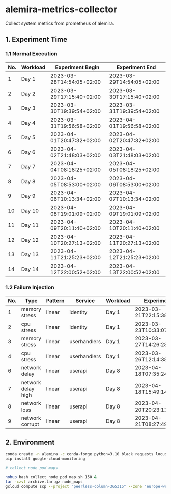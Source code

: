 # alemira-metrics-collector
Collect system metrics from prometheus of alemira.

## 1. Experiment Time

### 1.1 Normal Execution
| No. | Workload | Experiment Begin | Experiment End |
| --- | -------- | ---------------- | -------------- |
| 1 | Day 1 | 2023-03-28T14:54:05+02:00 | 2023-03-29T14:54:05+02:00 |
| 2 | Day 2 | 2023-03-29T17:15:40+02:00 | 2023-03-30T17:15:40+02:00 |
| 3 | Day 3 | 2023-03-30T19:39:54+02:00 | 2023-03-31T19:39:54+02:00 |
| 4 | Day 4 | 2023-03-31T19:56:58+02:00 | 2023-04-01T19:56:58+02:00 |
| 5 | Day 5 | 2023-04-01T20:47:32+02:00 | 2023-04-02T20:47:32+02:00 |
| 6 | Day 6 | 2023-04-02T21:48:03+02:00 | 2023-04-03T21:48:03+02:00 |
| 7 | Day 7 | 2023-04-04T08:18:25+02:00 | 2023-04-05T08:18:25+02:00 |
| 8 | Day 8 | 2023-04-05T08:53:00+02:00 | 2023-04-06T08:53:00+02:00 |
| 9 | Day 9 | 2023-04-06T10:13:34+02:00 | 2023-04-07T10:13:34+02:00 |
| 10 | Day 10 | 2023-04-08T19:01:09+02:00 | 2023-04-09T19:01:09+02:00 |
| 11 | Day 11 | 2023-04-09T20:11:40+02:00 | 2023-04-10T20:11:40+02:00 |
| 12 | Day 12 | 2023-04-10T20:27:13+02:00 | 2023-04-11T20:27:13+02:00 |
| 13 | Day 13 | 2023-04-11T21:25:23+02:00 | 2023-04-12T21:25:23+02:00 |
| 14 | Day 14 | 2023-04-12T22:00:52+02:00 | 2023-04-13T22:00:52+02:00 |

### 1.2 Failure Injection
| No. | Type | Pattern | Service | Workload | Experiment Begin | Experiment End | Failure Begin | Failure End |
| --- | ---- | ------- | ------- | -------- | ---------------- | -------------- | ------------- | ----------- |
| 1 | memory stress | linear | identity | Day 1 | 2023-03-21T22:15:38.000+01:00 | 2023-03-22T22:14:50.000+01:00 | 2023-03-22T07:25:00.000+01:00 | 2023-03-22T10:25:00.000+01:00 |
| 2 | cpu stress | linear | identity | Day 1 | 2023-03-23T10:33:07.000+01:00 | 2023-03-24T10:30:04.000+01:00 | 2023-03-23T20:44:00.000+01:00 | 2023-03-23T23:14:00.000+01:00 |
| 3 | memory stress | linear | userhandlers | Day 1 | 2023-03-27T14:26:28.000+01:00 | 2023-03-28T14:24:36.000+01:00 | 2023-03-27T23:36:28+01:00 | 2023-03-28T02:36:28+01:00 |
| 4 | cpu stress | linear | userhandlers | Day 1 | 2023-03-26T12:14:38.000+01:00 | 2023-03-27T12:13:39.000+01:00 | 2023-03-26T21:24:38+01:00 | 2023-03-27T00:24:38+01:00 |
| 6 | network delay | linear | userapi | Day 8 | 2023-04-18T07:35:24+02:00 | 2023-04-18T12:35:24+02:00 | 2023-04-18T08:35:24+02:00 | 2023-04-18T11:35:24+02:00 |
| 7 | network delay high | linear | userapi | Day 8 | 2023-04-18T15:49:14+02:00 | 2023-04-18T20:49:14+02:00 | 2023-04-18T16:49:14+02:00 | 2023-04-18T19:49:14+02:00 |
| 8 | network loss | linear | userapi | Day 8 | 2023-04-20T20:23:11+02:00 | 2023-04-21T01:23:11+02:00 | 2023-04-20T21:25:00+02:00 | 2023-04-21T00:25:00+02:00 |
| 9 | network corrupt | linear | userapi | Day 8 | 2023-04-21T08:27:49+02:00 | 2023-04-21T13:27:49+02:00 | 2023-04-21T09:28:00+02:00 | 2023-04-21T12:28:00+02:00 |

## 2. Environment

```sh
conda create -n alemira -c conda-forge python=3.10 black requests locust pyyaml pandas scikit-learn matplotlib jsonlines
pip install google-cloud-monitoring

# collect node pod maps

nohup bash collect_node_pod_map.sh 150 &
tar -czvf archive.tar.gz node_maps
gcloud compute scp --project "peerless-column-365315" --zone "europe-west6-a" node-mapper-collector:/home/ketai/archive.tar.gz ~/Downloads/
```